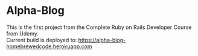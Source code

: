 # Alpha-Blog

This is the first project from the Complete Ruby on Rails Developer Course from Udemy.  
Current build is deployed to:  https://alpha-blog-homebrewedcode.herokuapp.com